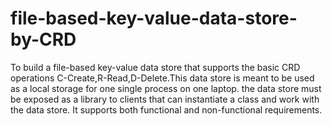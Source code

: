 # file-based-key-value-data-store-by-CRD
To build a file-based key-value data store that supports the basic CRD operations
C-Create,R-Read,D-Delete.This data store is meant to be used as a local storage for one single process on one laptop.
the data store must be exposed as a library to clients that can instantiate a class and work with the data store.
It supports both functional and non-functional requirements.
